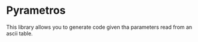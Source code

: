 Pyrametros
==========

This library allows you to generate code given tha parameters read from an ascii table.